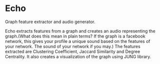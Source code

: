 # Echo
Graph feature extractor and audio generator.

Echo extracts features from a graph and creates an audio representing the graph.(What does this mean in plain terms? If the graph is a facebook network, this gives your profile a unique sound based on the features of your network. The sound of your network if you may.) The features extracted are Clustering Coefficient, Jaccard Similarity and Degree Centrality. It also creates a visualization of the graph using JUNG library.

